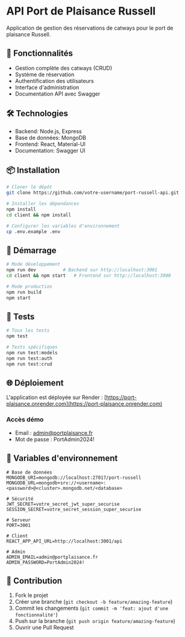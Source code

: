 # API Port de Plaisance Russell

Application de gestion des réservations de catways pour le port de plaisance Russell.

## 🚀 Fonctionnalités

- Gestion complète des catways (CRUD)
- Système de réservation
- Authentification des utilisateurs
- Interface d'administration
- Documentation API avec Swagger

## 🛠️ Technologies

- Backend: Node.js, Express
- Base de données: MongoDB
- Frontend: React, Material-UI
- Documentation: Swagger UI

## 📦 Installation

```bash
# Cloner le dépôt
git clone https://github.com/votre-username/port-russell-api.git

# Installer les dépendances
npm install
cd client && npm install

# Configurer les variables d'environnement
cp .env.example .env
```

## 🚀 Démarrage

```bash
# Mode développement
npm run dev          # Backend sur http://localhost:3001
cd client && npm start   # Frontend sur http://localhost:3000

# Mode production
npm run build
npm start
```

## 🧪 Tests

```bash
# Tous les tests
npm test

# Tests spécifiques
npm run test:models
npm run test:auth
npm run test:crud
```

## 🌐 Déploiement

L'application est déployée sur Render : [https://port-plaisance.onrender.com](https://port-plaisance.onrender.com)

### Accès démo

- Email : admin@portplaisance.fr
- Mot de passe : PortAdmin2024!

## 🔑 Variables d'environnement

```env
# Base de données
MONGODB_URI=mongodb://localhost:27017/port-russell
MONGODB_URL=mongodb+srv://<username>:<password>@<cluster>.mongodb.net/<database>

# Sécurité
JWT_SECRET=votre_secret_jwt_super_securise
SESSION_SECRET=votre_secret_session_super_securise

# Serveur
PORT=3001

# Client
REACT_APP_API_URL=http://localhost:3001/api

# Admin
ADMIN_EMAIL=admin@portplaisance.fr
ADMIN_PASSWORD=PortAdmin2024!
```

## 👥 Contribution

1. Fork le projet
2. Créer une branche (`git checkout -b feature/amazing-feature`)
3. Commit les changements (`git commit -m 'feat: ajout d'une fonctionnalité'`)
4. Push sur la branche (`git push origin feature/amazing-feature`)
5. Ouvrir une Pull Request
